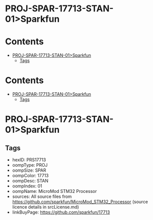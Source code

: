 
PROJ-SPAR-17713-STAN-01>Sparkfun
================================

Contents
========

* [PROJ-SPAR-17713-STAN-01>Sparkfun](#proj-spar-17713-stan-01sparkfun)
	* [Tags](#tags)

Contents
========

* [PROJ-SPAR-17713-STAN-01>Sparkfun](#proj-spar-17713-stan-01sparkfun)
	* [Tags](#tags)

# PROJ-SPAR-17713-STAN-01>Sparkfun

## Tags

- hexID: PRS17713
- oompType: PROJ
- oompSize: SPAR
- oompColor: 17713
- oompDesc: STAN
- oompIndex: 01
- oompName: MicroMod STM32 Processor
- sources: All source files from https://github.com/sparkfun/MicroMod_STM32_Processor (source licence details in srcLicense.md)
- linkBuyPage: https://github.com/sparkfun/17713
